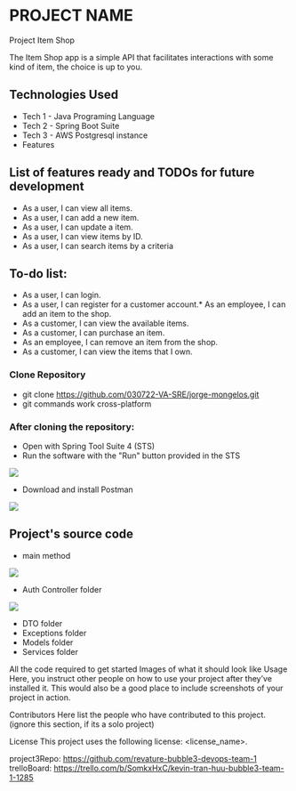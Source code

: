 # PROJECT NAME
Project Item Shop

The Item Shop app is a simple API that facilitates
interactions with some kind of item, the choice is up to you.

## Technologies Used
* Tech 1 - Java Programing Language
* Tech 2 - Spring Boot Suite
* Tech 3 - AWS Postgresql instance
* Features

## List of features ready and TODOs for future development

* As a user, I can view all items.
* As a user, I can add a new item.
* As a user, I can update a item.
* As a user, I can view items by ID.
* As a user, I can search items by a criteria

## To-do list:
* As a user, I can login.
* As a user, I can register for a customer account.* As an employee, I can add an item to the shop.
* As a customer, I can view the available items.
* As a customer, I can purchase an item.
* As an employee, I can remove an item from the shop.
* As a customer, I can view the items that I own.

### Clone Repository

* git clone https://github.com/030722-VA-SRE/jorge-mongelos.git
* git commands work cross-platform
### After cloning the repository:
* Open with Spring Tool Suite 4 (STS)
* Run the software with the "Run" button provided in the STS

<img src="https://github.com/030722-VA-SRE/jorge-mongelos/blob/main/images/STS.jpg">

* Download and install Postman

<img src="https://github.com/030722-VA-SRE/jorge-mongelos/blob/main/images/Postman.jpg">

## Project's source code

* main method

<img src="https://github.com/030722-VA-SRE/jorge-mongelos/blob/main/images/main_method.jpg">

* Auth Controller folder

<img src="https://github.com/030722-VA-SRE/jorge-mongelos/blob/main/images/AuthController.java.jpg">

* DTO folder
* Exceptions folder
* Models folder
* Services folder




All the code required to get started
Images of what it should look like
Usage
Here, you instruct other people on how to use your project after they’ve installed it. This would also be a good place to include screenshots of your project in action.

Contributors
Here list the people who have contributed to this project. (ignore this section, if its a solo project)

License
This project uses the following license: <license_name>.

project3Repo: https://github.com/revature-bubble3-devops-team-1
trelloBoard: https://trello.com/b/SomkxHxC/kevin-tran-huu-bubble3-team-1-1285